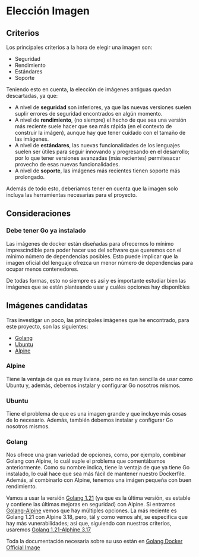 # Elección Imagen

## Criterios

Los principales criterios a la hora de elegir una imagen son:

- Seguridad
- Rendimiento 
- Estándares
- Soporte

Teniendo esto en cuenta, la elección de imágenes antiguas quedan descartadas, ya que:

- A nivel de **seguridad** son inferiores, ya que las nuevas versiones suelen suplir errores de seguridad encontrados en algún momento.
- A nivel de **rendimiento**, (no siempre) el hecho de que sea una versión más reciente suele hacer que sea más rápida (en el contexto de construir la imágen), aunque hay que tener cuidado con el tamaño de las imágenes.
- A nivel de **estándares**, las nuevas funcionalidades de los lenguajes suelen ser útiles para seguir innovando y progresando en el desarrollo; por lo que tener versiones avanzadas (más recientes) permitesacar provecho de esas nuevas funcionalidades.
- A nivel de **soporte**, las imágenes más recientes tienen soporte más prolongado.

Además de todo esto, deberíamos tener en cuenta que la imagen solo incluya las herramientas necesarias para el proyecto.

## Consideraciones

### Debe tener Go ya instalado

Las imágenes de docker están diseñadas para ofrecernos lo mínimo imprescindible para poder hacer uso del software que queremos con el mínimo número de dependencias posibles. Esto puede implicar que la imagen oficial del lenguaje ofrezca un menor número de dependencias para ocupar menos contenedores.

De todas formas, esto no siempre es así y es importante estudiar bien las imágenes que se están planteando usar y cuáles opciones hay disponibles

## Imágenes candidatas

Tras investigar un poco, las principales imágenes que he encontrado, para este proyecto, son las siguientes:

- [Golang](https://hub.docker.com/_/golang)
- [Ubuntu](https://hub.docker.com/_/ubuntu)
- [Alpine](https://hub.docker.com/_/alpine)

### Alpine

Tiene la ventaja de que es muy liviana, pero no es tan sencilla de usar como Ubuntu y, además, debemos instalar y configurar Go nosotros mismos.

### Ubuntu

Tiene el problema de que es una imagen grande y que incluye más cosas de lo necesario. Además, también debemos instalar y configurar Go nosotros mismos.

### Golang

Nos ofrece una gran variedad de opciones, como, por ejemplo, combinar Golang con Alpine, lo cuál suple el problema que comentábamos anteriormente. Como su nombre indica, tiene la ventaja de que ya tiene Go instalado, lo cuál hace que sea más fácil de mantener nuestro Dockerfile. Además, al combinarlo con Alpine, tenemos una imágen pequeña con buen rendimiento.

Vamos a usar la versión [Golang 1.21](https://go.dev/doc/devel/release#go1.21.0) (ya que es la última versión, es estable y contiene las últimas mejoras en seguridad) con Alpine. Si entramos [Golang-Alpine](https://hub.docker.com/_/golang/tags?page=1&name=alpine) vemos que hay múltiples opciones. La más reciente es Golang 1.21 con Alpine 3.18, pero, tál y como vemos ahí, se especifica que hay más vunerabilidades; así que, siguiendo con nuestros criterios, usaremos [Golang 1.21-Alphine 3.17](https://hub.docker.com/layers/library/golang/1.21-alpine3.17/images/sha256-23b99eb736d97c576627bce305d93d14cf8074cd5da6a4e8b2f4767e9b381614?context=explore)

Toda la documentación necesaria sobre su uso están en [Golang Docker Official Image](https://hub.docker.com/_/golang)